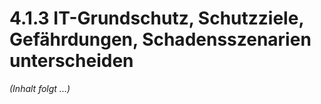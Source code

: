 # 4.1.3 IT-Grundschutz, Schutzziele, Gefährdungen, Schadensszenarien unterscheiden

*(Inhalt folgt ...)*
